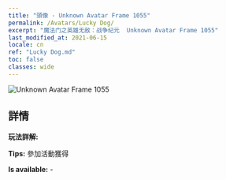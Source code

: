 ```yaml
---
title: "頭像 - Unknown Avatar Frame 1055"
permalink: /Avatars/Lucky Dog/
excerpt: "魔法门之英雄无敌：战争纪元  Unknown Avatar Frame 1055"
last_modified_at: 2021-06-15
locale: cn
ref: "Lucky Dog.md"
toc: false
classes: wide
---
```

 ![Unknown Avatar Frame 1055](/images/a/avatarFrame_55.png)

## 詳情

 **玩法詳解:**  

 **Tips:** 參加活動獲得 

 **Is available:**  - 

